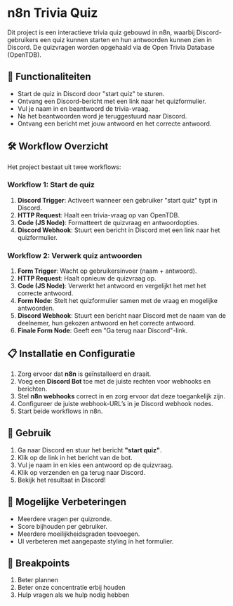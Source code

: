 # n8n Trivia Quiz

Dit project is een interactieve trivia quiz gebouwd in n8n, waarbij Discord-gebruikers een quiz kunnen starten en hun antwoorden kunnen zien in Discord. De quizvragen worden opgehaald via de Open Trivia Database (OpenTDB).

## 📌 Functionaliteiten
- Start de quiz in Discord door "start quiz" te sturen.
- Ontvang een Discord-bericht met een link naar het quizformulier.
- Vul je naam in en beantwoord de trivia-vraag.
- Na het beantwoorden word je teruggestuurd naar Discord.
- Ontvang een bericht met jouw antwoord en het correcte antwoord.

## 🛠️ Workflow Overzicht
Het project bestaat uit twee workflows:

### **Workflow 1: Start de quiz**
1. **Discord Trigger**: Activeert wanneer een gebruiker "start quiz" typt in Discord.
2. **HTTP Request**: Haalt een trivia-vraag op van OpenTDB.
3. **Code (JS Node)**: Formatteert de quizvraag en antwoordopties.
4. **Discord Webhook**: Stuurt een bericht in Discord met een link naar het quizformulier.

### **Workflow 2: Verwerk quiz antwoorden**
1. **Form Trigger**: Wacht op gebruikersinvoer (naam + antwoord).
2. **HTTP Request**: Haalt opnieuw de quizvraag op.
3. **Code (JS Node)**: Verwerkt het antwoord en vergelijkt het met het correcte antwoord.
4. **Form Node**: Stelt het quizformulier samen met de vraag en mogelijke antwoorden.
5. **Discord Webhook**: Stuurt een bericht naar Discord met de naam van de deelnemer, hun gekozen antwoord en het correcte antwoord.
6. **Finale Form Node**: Geeft een "Ga terug naar Discord"-link.

## 📋 Installatie en Configuratie
1. Zorg ervoor dat **n8n** is geïnstalleerd en draait.
2. Voeg een **Discord Bot** toe met de juiste rechten voor webhooks en berichten.
3. Stel **n8n webhooks** correct in en zorg ervoor dat deze toegankelijk zijn.
4. Configureer de juiste webhook-URL’s in je Discord webhook nodes.
5. Start beide workflows in n8n.

## 🚀 Gebruik
1. Ga naar Discord en stuur het bericht **"start quiz"**.
2. Klik op de link in het bericht van de bot.
3. Vul je naam in en kies een antwoord op de quizvraag.
4. Klik op verzenden en ga terug naar Discord.
5. Bekijk het resultaat in Discord!

## 🔧 Mogelijke Verbeteringen
- Meerdere vragen per quizronde.
- Score bijhouden per gebruiker.
- Meerdere moeilijkheidsgraden toevoegen.
- UI verbeteren met aangepaste styling in het formulier.

## 📄 Breakpoints
1. Beter plannen
2. Beter onze concentratie erbij houden
3. Hulp vragen als we hulp nodig hebben
